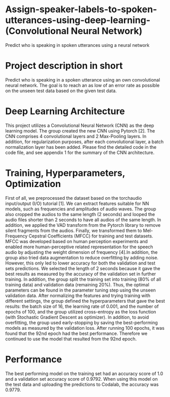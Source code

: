 # Assign-speaker-labels-to-spoken-utterances-using-deep-learning-(Convolutional Neural Network)
Predict who is speaking in spoken utterances using a neural network 

# Project description in short
Predict who is speaking in a spoken utterance using an own convolutional neural network. The goal is to reach an as low of an error rate as possible on the unseen test data based on the given test data. 

# Deep Learning Architecture
This project utilizes a Convolutional Neural Network (CNN) as the deep learning model. The
group created the new CNN using Pytorch [2]. The CNN comprises 4 convolutional layers and
2 Max-Pooling layers. In addition, for regularization purposes, after each convolutional layer,
a batch normalization layer has been added. Please find the detailed code in the code file,
and see appendix 1 for the summary of the CNN architecture.

# Training, Hyperparameters, Optimization
First of all, we preprocessed the dataset based on the torchaudio input/output (I/O) tutorial [1].
We can extract features suitable for NN models, such as frequencies and amplitudes of audio
waves. The group also cropped the audios to the same length (2 seconds) and looped the
audio files shorter than 2 seconds to have all audios of the same length. In addition, we applied
the VAD transform from the Pytorch library to remove silent fragments from the audios. Finally,
we transformed them to Mel-Frequency Cepstral Coefficients (MFCC) for training and test
datasets. MFCC was developed based on human perception experiments and enabled more
human-perceptive related representation for the speech audio by adjusting the weight
dimension of frequency [4].In addition, the group also tried data augmentation to reduce
overfitting by adding noise. However, this only led to lower accuracy for both the validation
and test sets predictions. We selected the length of 2 seconds because it gave the best results
as measured by the accuracy of the validation set in further training. In addition, the group
split the training set into training (80% of all training data) and validation data (remaining 20%).
Thus, the optimal parameters can be found in the parameter tuning step using the unseen
validation data. After normalizing the features and trying training with different settings, the
group defined the hyperparameters that gave the best results: the batch size of 16, the
learning rate of 0.001, and the number of epochs of 100, and the group utilized cross-entropy
as the loss function (with Stochastic Gradient Descent as optimizer). In addition, to avoid
overfitting, the group used early-stopping by saving the best-performing models as measured
by the validation loss. After running 100 epochs, it was found that the 92nd epoch had the
best performance. Therefore we continued to use the model that resulted from the 92nd
epoch.

# Performance
The best performing model on the training set had an accuracy score of 1.0 and a validation
set accuracy score of 0.9792. When using this model on the test data and uploading the
predictions to Codalab, the accuracy was 0.9779.


